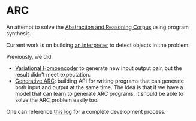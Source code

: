 # ARC
An attempt to solve the [Abstraction and Reasoning Corpus](https://github.com/fchollet/ARC) using program synthesis. 

Current work is on building [an interpreter](./GARC/interpreter.py) to detect objects in the problem.

Previously, we did

- [Variational Homoencoder](./vhe/) to generate new input output pair, but the result didn't meet expectation. 
- [Generative ARC](./GARC/): building API for writing programs that can generate both input and output at the same time. The idea is that if we have a model that can learn to generate ARC programs, it should be able to solve the ARC problem easily too. 

One can reference [this log](./log.md) for a complete development process. 